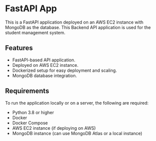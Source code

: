 # FastAPI App

This is a FastAPI application deployed on an AWS EC2 instance with MongoDB as the database. This Backend API application is used for the student management system.


## Features

- FastAPI-based API application.
- Deployed on AWS EC2 instance.
- Dockerized setup for easy deployment and scaling.
- MongoDB database integration.

## Requirements

To run the application locally or on a server, the following are required:

- Python 3.8 or higher
- Docker
- Docker Compose
- AWS EC2 instance (if deploying on AWS)
- MongoDB instance (can use MongoDB Atlas or a local instance)
